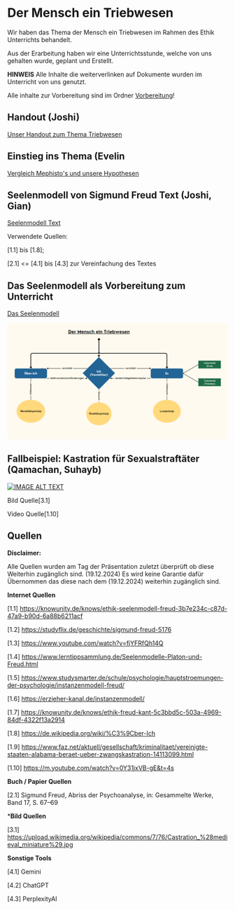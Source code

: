 # Der Mensch ein Triebwesen

Wir haben das Thema der Mensch ein Triebwesen im Rahmen des Ethik Unterrichts behandelt.

Aus der Erarbeitung haben wir eine Unterrichtsstunde, welche von uns gehalten wurde, geplant und Erstellt.

**HINWEIS**
Alle Inhalte die weiterverlinken auf Dokumente wurden im Unterricht von uns genutzt.

Alle inhalte zur Vorbereitung sind im Ordner [Vorbereitung](Vorbereitung)!



## Handout (Joshi)

[Unser Handout zum Thema Triebwesen](Unterricht/Handout/Mensch_Triebwesen_Handout.pdf)



## Einstieg ins Thema (Evelin

[Vergleich Mephisto's und unsere Hypothesen](Einstieg/Hypothesen.md)



## Seelenmodell von Sigmund Freud Text (Joshi, Gian)

[Seelenmodell Text](SigmundFreudTexte/SigmundFreud_Seelenmodell_Text_Gian-Joshua.pdf) 

Verwendete Quellen:

[1.1] bis [1.8]; 

[2.1] <= [4.1] bis [4.3] zur Vereinfachung des Textes



## Das Seelenmodell als Vorbereitung zum Unterricht

[Das Seelenmodell](SigmundFreud-Tafelbild-Seelenmodell)

![Image Alt Text](Unterricht/Seelenmodell/Seelenmodell_tafelbild.png)



## Fallbeispiel: Kastration für Sexualstraftäter (Qamachan, Suhayb)

[![IMAGE ALT TEXT](https://upload.wikimedia.org/wikipedia/commons/7/76/Castration_%28medieval_miniature%29.jpg)](https://m.youtube.com/watch?v=0Y31jxVB-gE&t=4s "Video Title")

Bild Quelle[3.1]

Video Quelle[1.10]



## Quellen

**Disclaimer:**

Alle Quellen wurden am Tag der Präsentation zuletzt überprüft ob diese Weiterhin zugänglich sind. (19.12.2024)
Es wird keine Garantie dafür Übernommen das diese nach dem (19.12.2024) weiterhin zugänglich sind.

**Internet Quellen**

[1.1] https://knowunity.de/knows/ethik-seelenmodell-freud-3b7e234c-c87d-47a9-b90d-6a88b6211acf

[1.2] https://studyflix.de/geschichte/sigmund-freud-5176

[1.3] https://www.youtube.com/watch?v=fjYFRfQh14Q

[1.4] https://www.lerntippsammlung.de/Seelenmodelle-Platon-und-Freud.html

[1.5] https://www.studysmarter.de/schule/psychologie/hauptstroemungen-der-psychologie/instanzenmodell-freud/

[1.6] https://erzieher-kanal.de/instanzenmodell/

[1.7] https://knowunity.de/knows/ethik-freud-kant-5c3bbd5c-503a-4969-84df-4322f13a2914

[1.8] https://de.wikipedia.org/wiki/%C3%9Cber-Ich

[1.9] https://www.faz.net/aktuell/gesellschaft/kriminalitaet/vereinigte-staaten-alabama-beraet-ueber-zwangskastration-14113099.html

[1.10] https://m.youtube.com/watch?v=0Y31jxVB-gE&t=4s


**Buch / Papier Quellen**

 [2.1] Sigmund Freud, Abriss der Psychoanalyse, in: Gesammelte Werke, Band 17, S. 67–69


***Bild Quellen**

[3.1] https://upload.wikimedia.org/wikipedia/commons/7/76/Castration_%28medieval_miniature%29.jpg


**Sonstige Tools**

[4.1] Gemini

[4.2] ChatGPT

[4.3] PerplexityAI


